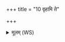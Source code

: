 +++
title = "10 वृहामि ते"

+++
<details><summary>मूलम् (WS)</summary>

वृहामि ते लोमान्यङ्गेभ्यः पचामि मांसं ज्वलयाम्यस्थि।  
इह ते रमतां मनो मयि ते रमतां मनः ॥ ॥ १० ॥
</details>
